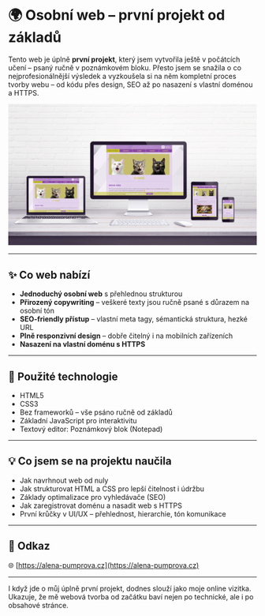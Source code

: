 # 🌍 Osobní web – první projekt od základů

Tento web je úplně **první projekt**, který jsem vytvořila ještě v počátcích učení – psaný ručně v poznámkovém bloku. Přesto jsem se snažila o co nejprofesionálnější výsledek a vyzkoušela si na něm kompletní proces tvorby webu – od kódu přes design, SEO až po nasazení s vlastní doménou a HTTPS.

![Osobní web mockup](my-web-mockup.jpg)

---

## ✨ Co web nabízí

- **Jednoduchý osobní web** s přehlednou strukturou
- **Přirozený copywriting** – veškeré texty jsou ručně psané s důrazem na osobní tón
- **SEO-friendly přístup** – vlastní meta tagy, sémantická struktura, hezké URL
- **Plně responzivní design** – dobře čitelný i na mobilních zařízeních
- **Nasazení na vlastní doménu s HTTPS**

---

## 🧰 Použité technologie

- HTML5
- CSS3
- Bez frameworků – vše psáno ručně od základů
- Základní JavaScript pro interaktivitu
- Textový editor: Poznámkový blok (Notepad)

---

## 💡 Co jsem se na projektu naučila

- Jak navrhnout web od nuly
- Jak strukturovat HTML a CSS pro lepší čitelnost i údržbu
- Základy optimalizace pro vyhledávače (SEO)
- Jak zaregistrovat doménu a nasadit web s HTTPS
- První krůčky v UI/UX – přehlednost, hierarchie, tón komunikace

---

## 🔗 Odkaz

🌐 [https://alena-pumprova.cz](https://alena-pumprova.cz)

---

I když jde o můj úplně první projekt, dodnes slouží jako moje online vizitka. Ukazuje, že mě webová tvorba od začátku baví nejen po technické, ale i po obsahové stránce.
